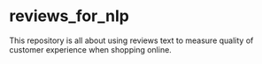 # reviews_for_nlp
This repository is all about using reviews text to measure quality of customer experience when shopping online.
